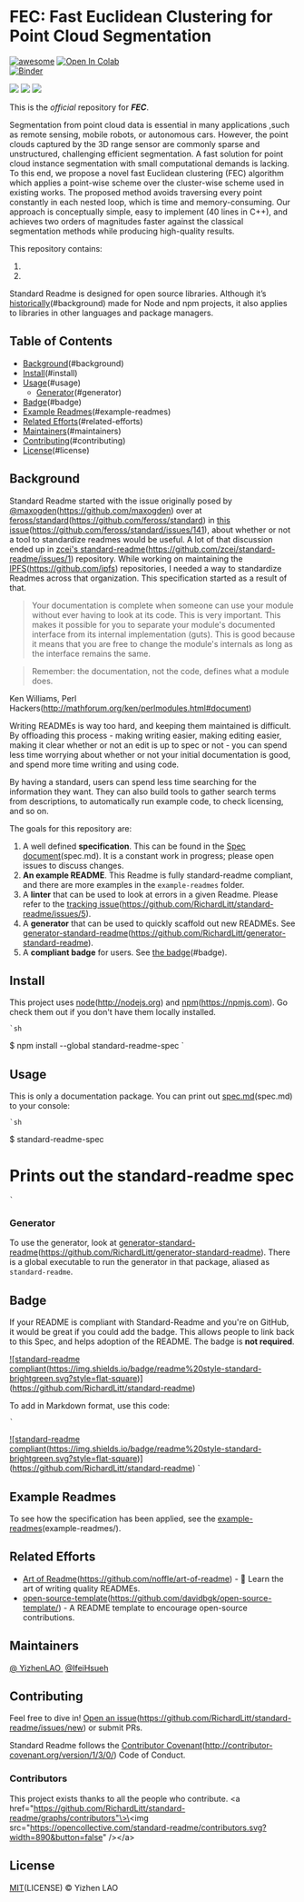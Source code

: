 
# FEC: Fast Euclidean Clustering for Point Cloud Segmentation

[![awesome](https://camo.githubusercontent.com/abb97269de2982c379cbc128bba93ba724d8822bfbe082737772bd4feb59cb54/68747470733a2f2f63646e2e7261776769742e636f6d2f73696e647265736f726875732f617765736f6d652f643733303566333864323966656437386661383536353265336136336531353464643865383832392f6d656469612f62616467652e737667)](https://github.com/sindresorhus/awesome)
[![Open In Colab](https://colab.research.google.com/assets/colab-badge.svg)](https://colab.research.google.com/github/bipinKrishnan/fastai_course/blob/master/bear_classifier.ipynb)     
[![Binder](https://mybinder.org/badge_logo.svg)](https://mybinder.org/v2/gh/bipinKrishnan/fastai_course/master)

<a href="https://creativecommons.org/licenses/by/4.0/"><img src="https://camo.githubusercontent.com/33126b4770aa6f169b2a93e75678d52647f19972fa8d205e478049966e3b1a07/68747470733a2f2f696d672e736869656c64732e696f2f62616467652f646f63732d737461626c652d627269676874677265656e2e7376673f7374796c653d666c6174266c6f6e6743616368653d74727565
"></a>
<a href="https://creativecommons.org/licenses/by/4.0/"><img src="https://camo.githubusercontent.com/33126b4770aa6f169b2a93e75678d52647f19972fa8d205e478049966e3b1a07/68747470733a2f2f696d672e736869656c64732e696f2f62616467652f646f63732d737461626c652d627269676874677265656e2e7376673f7374796c653d666c6174266c6f6e6743616368653d74727565
"></a>
<a href="https://github.com/allegroai/clearml"><img src="https://camo.githubusercontent.com/f60861e75a851f69a1fb8a5c671ef233147b7781a13dae226dcc2c32166654c0/68747470733a2f2f696d672e736869656c64732e696f2f707970692f707976657273696f6e732f636c6561726d6c2e737667
"></a>

This is the _official_ repository for _**FEC**_.

Segmentation from point cloud data is essential in many applications ,such as remote sensing, mobile robots, or autonomous cars. However, the point clouds captured by the 3D range sensor are commonly sparse and unstructured, challenging efficient segmentation. A fast solution for point cloud instance segmentation with small computational demands is lacking. To this end, we propose a novel fast Euclidean clustering (FEC) algorithm which applies a point-wise scheme over the cluster-wise scheme used in existing works. The proposed method avoids traversing every point constantly in each nested loop, which is time and memory-consuming. Our approach is conceptually simple, easy to implement (40 lines in C++), and achieves two orders of magnitudes faster against the classical segmentation methods while producing high-quality results.

This repository contains:

1. 
2. 

Standard Readme is designed for open source libraries. Although it’s [historically]()(#background) made for Node and npm projects, it also applies to libraries in other languages and package managers.


## Table of Contents

- [Background]()(#background)
- [Install]()(#install)
- [Usage]()(#usage)
	- [Generator]()(#generator)
- [Badge]()(#badge)
- [Example Readmes]()(#example-readmes)
- [Related Efforts]()(#related-efforts)
- [Maintainers]()(#maintainers)
- [Contributing]()(#contributing)
- [License]()(#license)

## Background

Standard Readme started with the issue originally posed by [@maxogden]()(https://github.com/maxogden) over at [feross/standard]()(https://github.com/feross/standard) in [this issue]()(https://github.com/feross/standard/issues/141), about whether or not a tool to standardize readmes would be useful. A lot of that discussion ended up in [zcei's standard-readme]()(https://github.com/zcei/standard-readme/issues/1) repository. While working on maintaining the [IPFS]()(https://github.com/ipfs) repositories, I needed a way to standardize Readmes across that organization. This specification started as a result of that.

> Your documentation is complete when someone can use your module without ever
having to look at its code. This is very important. This makes it possible for
you to separate your module's documented interface from its internal
implementation (guts). This is good because it means that you are free to
change the module's internals as long as the interface remains the same.

> Remember: the documentation, not the code, defines what a module does.

 Ken Williams, Perl Hackers(http://mathforum.org/ken/perlmodules.html#document)

Writing READMEs is way too hard, and keeping them maintained is difficult. By offloading this process - making writing easier, making editing easier, making it clear whether or not an edit is up to spec or not - you can spend less time worrying about whether or not your initial documentation is good, and spend more time writing and using code.

By having a standard, users can spend less time searching for the information they want. They can also build tools to gather search terms from descriptions, to automatically run example code, to check licensing, and so on.

The goals for this repository are:

1. A well defined **specification**. This can be found in the [Spec document]()(spec.md). It is a constant work in progress; please open issues to discuss changes.
2. **An example README**. This Readme is fully standard-readme compliant, and there are more examples in the `example-readmes` folder.
3. A **linter** that can be used to look at errors in a given Readme. Please refer to the [tracking issue]()(https://github.com/RichardLitt/standard-readme/issues/5).
4. A **generator** that can be used to quickly scaffold out new READMEs. See [generator-standard-readme]()(https://github.com/RichardLitt/generator-standard-readme).
5. A **compliant badge** for users. See [the badge]()(#badge).

## Install

This project uses [node]()(http://nodejs.org) and [npm]()(https://npmjs.com). Go check them out if you don't have them locally installed.

	`sh
$ npm install --global standard-readme-spec
	`

## Usage

This is only a documentation package. You can print out [spec.md]()(spec.md) to your console:

	`sh
$ standard-readme-spec
# Prints out the standard-readme spec
	`

### Generator

To use the generator, look at [generator-standard-readme]()(https://github.com/RichardLitt/generator-standard-readme). There is a global executable to run the generator in that package, aliased as `standard-readme`.

## Badge

If your README is compliant with Standard-Readme and you're on GitHub, it would be great if you could add the badge. This allows people to link back to this Spec, and helps adoption of the README. The badge is **not required**.

[!\[standard-readme compliant]()(https://img.shields.io/badge/readme%20style-standard-brightgreen.svg?style=flat-square)](https://github.com/RichardLitt/standard-readme)

To add in Markdown format, use this code:

	`
[!\[standard-readme compliant]()(https://img.shields.io/badge/readme%20style-standard-brightgreen.svg?style=flat-square)](https://github.com/RichardLitt/standard-readme)
	`

## Example Readmes

To see how the specification has been applied, see the [example-readmes]()(example-readmes/).

## Related Efforts

- [Art of Readme]()(https://github.com/noffle/art-of-readme) - 💌 Learn the art of writing quality READMEs.
- [open-source-template]()(https://github.com/davidbgk/open-source-template/) - A README template to encourage open-source contributions.

## Maintainers

[@ YizhenLAO ][32]
[@IfeiHsueh][33]

## Contributing

Feel free to dive in! [Open an issue]()(https://github.com/RichardLitt/standard-readme/issues/new) or submit PRs.

Standard Readme follows the [Contributor Covenant]()(http://contributor-covenant.org/version/1/3/0/) Code of Conduct.

### Contributors

This project exists thanks to all the people who contribute. 
\<a href="https://github.com/RichardLitt/standard-readme/graphs/contributors"\>\<img src="https://opencollective.com/standard-readme/contributors.svg?width=890&button=false" /\>\</a\>


## License

[MIT]()(LICENSE) © Yizhen LAO

[1]:	https://img.shields.io/badge/awsome-code-green
[32]:	https://github.com/YizhenLAO
[33]:	https://github.com/IfeiHsueh
